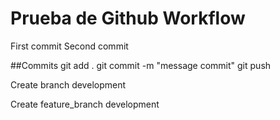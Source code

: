 # Prueba de Github Workflow

First commit
Second commit

##Commits 
git add .
git commit -m "message commit"
git push

Create branch development

Create feature_branch development

